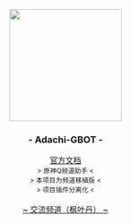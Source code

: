 <div align="center">
    <img src="https://cdn.ethreal.cn/img/keqing-1671524823.png" width="200"/>
    <h3>- Adachi-GBOT -</h3>
    <div>
        <a href="https://docs.ethreal.cn" target="_blank">官方文档</a>
    </div>
    <small>&gt; 原神Q频道助手 &lt;</small>
    <br>
    <small>&gt; 本项目为频道移植版 &lt;</small>
    <br>
    <small>&gt; 项目插件分离化 &lt;</small>
    <div>
        <br/>
        <a href="https://pd.qq.com/s/7skooapj3">~ 交流频道（枫叶丹） ~</a>
    </div>
</div>

<div align="center">
<br>
</div>


